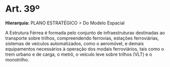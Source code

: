 # Art. 39º

**Hierarquia:** PLANO ESTRATÉGICO > Do Modelo Espacial

A Estrutura Férrea é formada pelo conjunto de infraestruturas destinadas ao transporte sobre trilhos, compreendendo ferrovias, estações ferroviárias, sistemas de veículos automatizados, como o aeromóvel, e demais equipamentos necessários à
operação dos modais ferroviários, tais como o trem urbano e de carga, o metrô, o veículo leve sobre trilhos (VLT) e o monotrilho.






